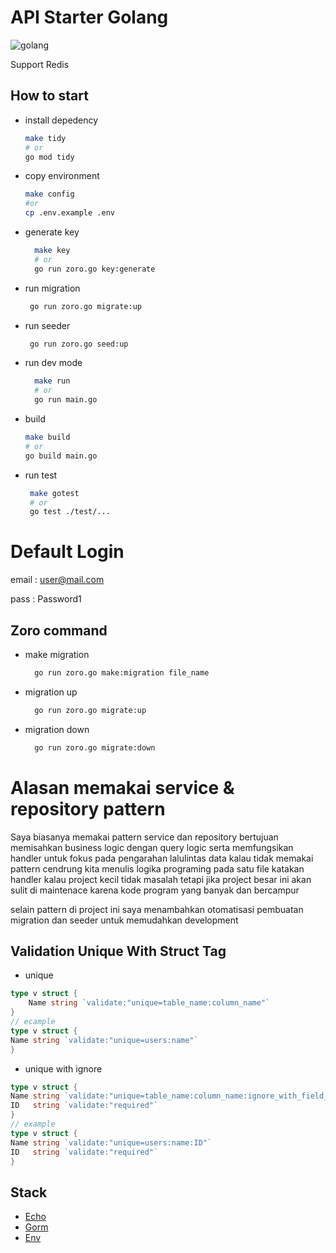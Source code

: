 # API Starter Golang
![golang](https://upload.wikimedia.org/wikipedia/commons/thumb/0/05/Go_Logo_Blue.svg/1200px-Go_Logo_Blue.svg.png)

Support Redis

## How to start

- install depedency
  ```bash
  make tidy
  # or
  go mod tidy
  ```
- copy environment
  ```bash
  make config
  #or
  cp .env.example .env
  ```
- generate key
  ```bash
    make key
    # or
    go run zoro.go key:generate
  ```
- run migration
  ```bash
   go run zoro.go migrate:up
  ```

- run seeder
  ```bash
   go run zoro.go seed:up
  ```
- run dev mode
  ```bash
    make run
    # or
    go run main.go
  ```
- build
  ```bash
  make build
  # or
  go build main.go
  ```
  
- run test
  ```bash
   make gotest
   # or
   go test ./test/...
  ```
  

# Default Login
email : user@mail.com

pass : Password1

## Zoro command
- make migration
  ```bash
    go run zoro.go make:migration file_name
  ```
- migration up
  ```bash
    go run zoro.go migrate:up
  ```
- migration down
  ```bash
    go run zoro.go migrate:down
  ```

# Alasan memakai service & repository pattern
Saya biasanya memakai pattern service dan repository bertujuan memisahkan business logic dengan query logic serta memfungsikan handler untuk fokus pada pengarahan lalulintas data
kalau tidak memakai pattern cendrung kita menulis logika programing pada satu file katakan handler kalau project kecil tidak masalah tetapi jika project besar ini akan sulit di maintenace karena kode program yang banyak dan bercampur

selain pattern di project ini saya menambahkan otomatisasi pembuatan migration dan seeder untuk memudahkan development


  

## Validation Unique With Struct Tag
- unique
```go
type v struct {
	Name string `validate:"unique=table_name:column_name"`
}
// ecample
type v struct {
Name string `validate:"unique=users:name"`
}
```
- unique with ignore
```go
type v struct {
Name string `validate:"unique=table_name:column_name:ignore_with_field_name"`
ID   string `validate:"required"`
}
// example
type v struct {
Name string `validate:"unique=users:name:ID"`
ID   string `validate:"required"`
}
```
## Stack 
- [Echo](https://echo.labstack.com)
- [Gorm](https://gorm.io)
- [Env](https://github.com/spf13/viper)

